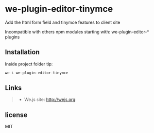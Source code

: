 # we-plugin-editor-tinymce

Add the html form field and tinymce features to client site

Incompatible with others npm modules starting with: we-plugin-editor-* plugins

## Installation

Inside project folder tip:

```sh
we i we-plugin-editor-tinymce
```

## Links

> * We.js site: http://wejs.org

## license

MIT